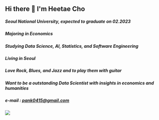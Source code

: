 ## Hi there 👋 I'm Heetae Cho

##### Seoul National University, expected to graduate on 02.2023
##### Majoring in Economics
##### Studying Data Science, AI, Statistics, and Software Engineering
##### Living in Seoul
##### Love Rock, Blues, and Jazz and to play them with guitar
##### Want to be a outstanding Data Scientist with insights in economics and humanities 
##### e-mail : pank0415@gmail.com

<img src="https://img.shields.io/badge/Python-3766AB?style=flat-square&logo=Python&logoColor=white"/></a> 

</a>
<!--
**HEETHUB/HEETHUB** is a ✨ _special_ ✨ repository because its `README.md` (this file) appears on your GitHub profile.

Here are some ideas to get you started:

- 🔭 I’m currently working on ...
- 🌱 I’m currently learning ...
- 👯 I’m looking to collaborate on ...
- 🤔 I’m looking for help with ...
- 💬 Ask me about ...
- 📫 How to reach me: ...
- 😄 Pronouns: ...
- ⚡ Fun fact: ...
-->
